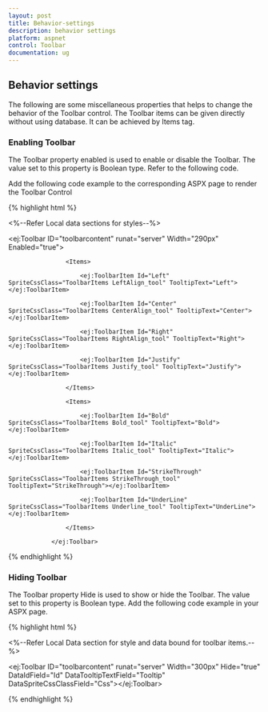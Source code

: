 ```yaml
---
layout: post
title: Behavior-settings
description: behavior settings
platform: aspnet
control: Toolbar
documentation: ug
---
```


## Behavior settings

The following are some miscellaneous properties that helps to change the behavior of the Toolbar control. The Toolbar items can be given directly without using database. It can be achieved by Items tag.

### Enabling Toolbar

The Toolbar property enabled is used to enable or disable the Toolbar. The value set to this property is Boolean type. Refer to the following code.

Add the following code example to the corresponding ASPX page to render the Toolbar Control



{% highlight html %}



   <%--Refer Local data sections for styles--%>



<ej:Toolbar ID="toolbarcontent" runat="server" Width="290px" Enabled="true">

                    <Items>

                        <ej:ToolbarItem Id="Left" SpriteCssClass="ToolbarItems LeftAlign_tool" TooltipText="Left"></ej:ToolbarItem>

                        <ej:ToolbarItem Id="Center" SpriteCssClass="ToolbarItems CenterAlign_tool" TooltipText="Center"></ej:ToolbarItem>

                        <ej:ToolbarItem Id="Right" SpriteCssClass="ToolbarItems RightAlign_tool" TooltipText="Right"></ej:ToolbarItem>

                        <ej:ToolbarItem Id="Justify" SpriteCssClass="ToolbarItems Justify_tool" TooltipText="Justify"></ej:ToolbarItem>

                    </Items>

                    <Items>

                        <ej:ToolbarItem Id="Bold" SpriteCssClass="ToolbarItems Bold_tool" TooltipText="Bold"></ej:ToolbarItem>

                        <ej:ToolbarItem Id="Italic" SpriteCssClass="ToolbarItems Italic_tool" TooltipText="Italic"></ej:ToolbarItem>

                        <ej:ToolbarItem Id="StrikeThrough" SpriteCssClass="ToolbarItems StrikeThrough_tool" TooltipText="StrikeThrough"></ej:ToolbarItem>

                        <ej:ToolbarItem Id="UnderLine" SpriteCssClass="ToolbarItems Underline_tool" TooltipText="UnderLine"></ej:ToolbarItem>

                    </Items>

                </ej:Toolbar>





{% endhighlight %}



### Hiding Toolbar 

The Toolbar property Hide is used to show or hide the Toolbar. The value set to this property is Boolean type.  Add the following code example in your ASPX page.



{% highlight html %}



<%--Refer Local Data section for style and data bound for toolbar items.--%>

<ej:Toolbar ID="toolbarcontent" runat="server" Width="300px" Hide="true" DataIdField="Id" DataTooltipTextField="Tooltip" DataSpriteCssClassField="Css"></ej:Toolbar>



{% endhighlight %}



